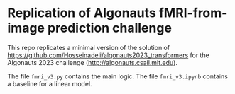 # Replication of Algonauts fMRI-from-image prediction challenge

This repo replicates a minimal version of the solution of https://github.com/Hosseinadeli/algonauts2023_transformers for the Algonauts 2023 challenge (http://algonauts.csail.mit.edu). 

The file `fmri_v3.py` contains the main logic. The file `fmri_v3.ipynb` contains a baseline for a linear model. 
